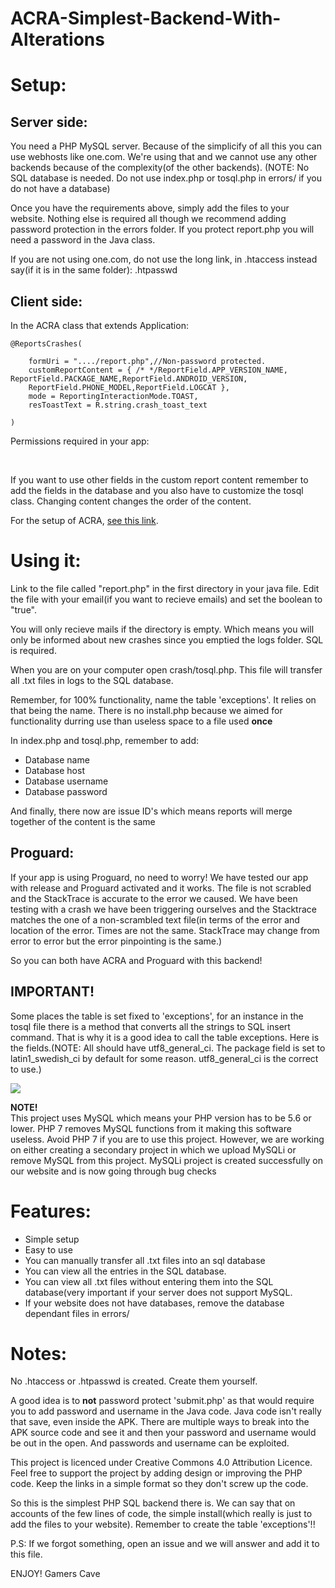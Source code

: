 ﻿# ACRA-Simplest-Backend-With-Alterations



# Setup:

## Server side:
You need a PHP MySQL server. Because of the simplicify of all this you can use webhosts like one.com. We're using that and we cannot use 
any other backends because of the complexity(of the other backends). (NOTE: No SQL database is needed. Do not use index.php or tosql.php in
errors/ if you do not have a database)

Once you have the requirements above, simply add the files to your website. Nothing else is required all though we recommend adding 
password protection in the errors folder. If you protect report.php you will need a password in the Java class.

If you are not using one.com, do not use the long link, in .htaccess instead say(if it is in the same folder): .htpasswd

## Client side:

In the ACRA class that extends Application:

    @ReportsCrashes(

        formUri = "..../report.php",//Non-password protected.
        customReportContent = { /* */ReportField.APP_VERSION_NAME, ReportField.PACKAGE_NAME,ReportField.ANDROID_VERSION,
        ReportField.PHONE_MODEL,ReportField.LOGCAT },
        mode = ReportingInteractionMode.TOAST,
        resToastText = R.string.crash_toast_text

    )

Permissions required in your app:

<uses-permission android:name="android.permission.INTERNET" /><br>
<uses-permission android:name="android.permission.READ_LOGS"/>

If you want to use other fields in the custom report content remember to add the fields in the database and you also have to customize
the tosql class. Changing content changes the order of the content. 

For the setup of ACRA, <a href="https://github.com/ACRA/acra/wiki/BasicSetup">see this link</a>.


# Using it:

Link to the file called "report.php" in the first directory in your java file.
Edit the file with your email(if you want to recieve emails) and set the boolean to "true".

You will only recieve mails if the directory is empty. Which means you will only be informed about new crashes since you emptied the logs folder.
SQL is required.

When you are on your computer open crash/tosql.php. This file will transfer all .txt files in logs to the SQL database.

Remember, for 100% functionality, name the table 'exceptions'. It relies on that being the name. There is no install.php because we aimed for functionality durring use than useless space to a file used **once**

In index.php and tosql.php, remember to add:
* Database name
* Database host
* Database username
* Database password
 
And finally, there now are issue ID's which means reports will merge together of the content is the same

## Proguard:

If your app is using Proguard, no need to worry! We have tested our app with release and Proguard activated and it works. The file is not 
scrabled and the StackTrace is accurate to the error we caused. We have been testing with a crash we have been triggering ourselves and 
the Stacktrace matches the one of a non-scrambled text file(in terms of the error and location of the error. Times are not the same. 
StackTrace may change from error to error but the error pinpointing is the same.)

So you can both have ACRA and Proguard with this backend!


## IMPORTANT!

Some places the table is set fixed to 'exceptions', for an instance in the tosql file there is a method that converts all the strings to 
SQL insert command. That is why it is a good idea to call the table exceptions. Here is the fields.(NOTE: All should have utf8_general_ci.
The package field is set to latin1_swedish_ci by default for some reason. utf8_general_ci is the correct to use.)

<img src="http://gamers-cave-world.com/publicimg/tables.png"></img>


**NOTE!**
<br>This project uses MySQL which means your PHP version has to be 5.6 or lower. PHP 7 removes MySQL functions from it making this 
software useless. Avoid PHP 7 if you are to use this project. However, we are working on either creating a secondary project in which we 
upload MySQLi or remove MySQL from this project. MySQLi project is created successfully on our website and is now going through bug checks


# Features:

* Simple setup
* Easy to use
* You can manually transfer all .txt files into an sql database
* You can view all the entries in the SQL database.
* You can view all .txt files without entering them into the SQL database(very important if your server does not support MySQL.
* If your website does not have databases, remove the database dependant files in errors/


# Notes:

No .htaccess or .htpasswd is created. Create them yourself.

A good idea is to **not** password protect 'submit.php' as that would require you to add password and username in the Java code. Java code 
isn't really that save, even inside the APK. There are multiple ways to break into the APK source code and see it and then your password 
and username would be out in the open. And passwords and username can be exploited.


This project is licenced under Creative Commons 4.0 Attribution Licence.
Feel free to support the project by adding design or improving the PHP code. Keep the links in a simple format so they don't screw up the 
code.

So this is the simplest PHP SQL backend there is. We can say that on accounts of the few lines of code, the simple install(which really is
just to add the files to your website). Remember to create the table 'exceptions'!!

P.S: If we forgot something, open an issue and we will answer and add it to this file.

ENJOY!
Gamers Cave
